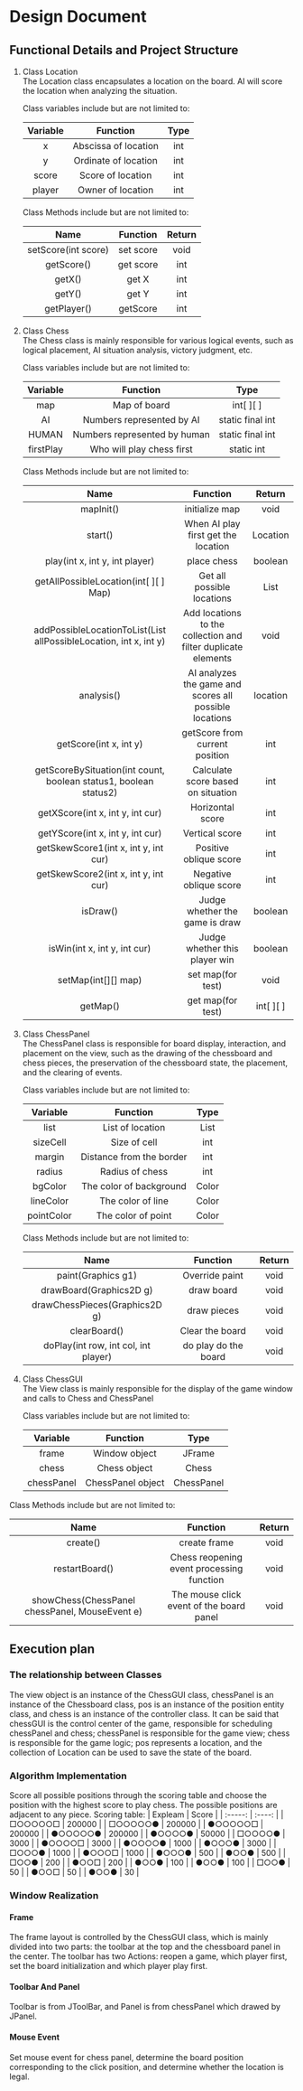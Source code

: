 # Design Document

## Functional Details and Project Structure

1. Class Location  
   The Location class encapsulates a location on the board. AI will score the location when analyzing the situation.

   Class variables include but are not limited to:

   | Variable |       Function       | Type  |
   | :------: | :------------------: | :---: |
   |    x     | Abscissa of location |  int  |
   |    y     | Ordinate of location |  int  |
   |  score   |  Score of location   |  int  |
   |  player  |  Owner of location   |  int  |

   Class Methods include but are not limited to:

   |        Name         | Function  | Return |
   | :-----------------: | :-------: | :----: |
   | setScore(int score) | set score |  void  |
   |     getScore()      | get score |  int   |
   |       getX()        |   get X   |  int   |
   |       getY()        |   get Y   |  int   |
   |     getPlayer()     | getScore  |  int   |


2. Class Chess  
   The Chess class is mainly responsible for various logical events, such as logical placement, AI situation analysis,
   victory judgment, etc.

   Class variables include but are not limited to:

   | Variable  |           Function           |       Type       |
   | :-------: | :--------------------------: | :--------------: |
   |    map    |         Map of board         |    int[ ][ ]     |
   |    AI     |  Numbers represented by AI   | static final int |
   |   HUMAN   | Numbers represented by human | static final int |
   | firstPlay |  Who will play chess first   |    static int    |

   Class Methods include but are not limited to:

   |                                    Name                                     |                           Function                            |     Return     |
   | :-------------------------------------------------------------------------: | :-----------------------------------------------------------: | :------------: |
   |                                  mapInit()                                  |                        initialize map                         |      void      |
   |                                   start()                                   |              When AI play first get the location              |    Location    |
   |                       play(int x, int y, int player)                        |                          place chess                          |    boolean     |
   |                    getAllPossibleLocation(int[ ][ ] Map)                    |                  Get all possible locations                   | List<Location> |
   | addPossibleLocationToList(List<Location> allPossibleLocation, int x, int y) | Add locations to the collection and filter duplicate elements |      void      |
   |                                 analysis()                                  |    AI analyzes the game and scores all possible locations     |    location    |
   |                           getScore(int x, int y)                            |                getScore from current position                 |      int       |
   |      getScoreBySituation(int count, boolean status1, boolean status2)       |              Calculate score based on situation               |      int       |
   |                      getXScore(int x, int y, int cur)                       |                       Horizontal score                        |      int       |
   |                      getYScore(int x, int y, int cur)                       |                        Vertical score                         |      int       |
   |                    getSkewScore1(int x, int y, int cur)                     |                    Positive oblique score                     |      int       |
   |                    getSkewScore2(int x, int y, int cur)                     |                    Negative oblique score                     |      int       |
   |                                  isDraw()                                   |                Judge whether the game is draw                 |    boolean     |
   |                        isWin(int x, int y, int cur)                         |                 Judge whether this player win                 |    boolean     |
   |                             setMap(int[][] map)                             |                       set map(for test)                       |      void      |
   |                                  getMap()                                   |                       get map(for test)                       |   int[ ][ ]    |


3. Class ChessPanel  
   The ChessPanel class is responsible for board display, interaction, and placement on the view, such as the drawing of
   the chessboard and chess pieces, the preservation of the chessboard state, the placement, and the clearing of events.

   Class variables include but are not limited to:

   |  Variable  |         Function         |      Type      |
   | :--------: | :----------------------: | :------------: |
   |    list    |     List of location     | List<Location> |
   |  sizeCell  |       Size of cell       |      int       |
   |   margin   | Distance from the border |      int       |
   |   radius   |     Radius of chess      |      int       |
   |  bgColor   | The color of background  |     Color      |
   | lineColor  |    The color of line     |     Color      |
   | pointColor |    The color of point    |     Color      |

   Class Methods include but are not limited to:  

   |                 Name                 |       Function       | Return |
   | :----------------------------------: | :------------------: | :----: |
   |          paint(Graphics g1)          |    Override paint    |  void  |
   |       drawBoard(Graphics2D g)        |      draw board      |  void  |
   |    drawChessPieces(Graphics2D g)     |     draw pieces      |  void  |
   |             clearBoard()             |   Clear the board    |  void  |
   | doPlay(int row, int col, int player) | do play do the board |  void  |
   


4. Class ChessGUI  
   The View class is mainly responsible for the display of the game window and calls to Chess and ChessPanel

   Class variables include but are not limited to:

   |  Variable  |     Function      |    Type    |
   | :--------: | :---------------: | :--------: |
   |   frame    |   Window object   |   JFrame   |
   |   chess    |   Chess object    |   Chess    |
   | chessPanel | ChessPanel object | ChessPanel |

  Class Methods include but are not limited to:  
   
   |                      Name                      |                 Function                  | Return |
   | :--------------------------------------------: | :---------------------------------------: | :----: |
   |                    create()                    |               create frame                |  void  |
   |                 restartBoard()                 | Chess reopening event processing function |  void  |
   | showChess(ChessPanel chessPanel, MouseEvent e) | The mouse click event of the board panel  |  void  |
   
## Execution plan
   ### The relationship between Classes
   
   The view object is an instance of the ChessGUI class, chessPanel is an instance of the Chessboard class, pos is an instance of the position entity class, and chess is an instance of the controller class. It can be said that chessGUI is the control center of the game, responsible for scheduling chessPanel and chess; chessPanel is responsible for the game view; chess is responsible for the game logic; pos represents a location, and the collection of Location can be used to save the state of the board.

   ### Algorithm Implementation
   
   Score all possible positions through the scoring table and choose the position with the highest score to play chess.
   The possible positions are adjacent to any piece.
   Scoring table:
   | Expleam | Score  |
   | :-----: | :----: |
   | □○○○○○□ | 200000 |
   | □○○○○○● | 200000 |
   | ●○○○○○□ | 200000 |
   | ●○○○○○● | 200000 |
   | ●○○○○●  | 50000  |
   | □○○○○●  |  3000  |
   | ●○○○○□  |  3000  |
   | ●○○○○●  |  1000  |
   |  ●○○○●  |  3000  |
   |  □○○○●  |  1000  |
   |  ●○○○□  |  1000  |
   |  ●○○○●  |  500   |
   |  ●○○●   |  500   |
   |  □○○●   |  200   |
   |  ●○○□   |  200   |
   |  ●○○●   |  100   |
   |  ●○○●   |  100   |
   |  □○○●   |   50   |
   |  ●○○□   |   50   |
   |  ●○○●   |   30   |

   ### Window Realization

   #### Frame
    
   The frame layout is controlled by the ChessGUI class, which is mainly divided into two parts: the toolbar at the top and the chessboard panel in the center. The toolbar has two Actions: reopen a game, which player first, set the board initialization and which player play first.

   #### Toolbar And Panel
   
   Toolbar is from JToolBar, and Panel is from chessPanel which drawed by JPanel.

   #### Mouse Event

   Set mouse event for chess panel, determine the board position corresponding to the click position, and determine whether the location is legal.

   
   

